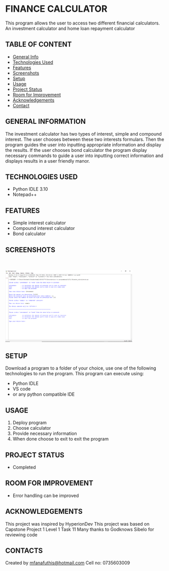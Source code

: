 # FINANCE CALCULATOR
This program allows the user to access two different financial calculators. An investment calculator and home loan repayment calculator
## TABLE OF CONTENT
* [General Info](#general-information)
* [Technologies Used](#technologies-used)
* [Features](#features)
* [Screenshots](#screenshots)
* [Setup](#setup)
* [Usage](#usage)
* [Project Status](#project-status)
* [Room for Improvement](#room-for-improvement)
* [Acknowledgements](#acknowledgements)
* [Contact](#contacts)
## GENERAL INFORMATION
The investment calculator has two types of interest, simple and compound interest. The user chooses between these two interests formulars. Then the program guides the user into inputting appropriate information and display the results. If the user chooses bond calculator the program display necessary commands to guide a user into inputting correct information and displays results in a user friendly manor.
## TECHNOLOGIES USED
* Python IDLE 3.10
* Notepad++
## FEATURES
* Simple interest calculator
* Compound interest calculator
* Bond calculator
## SCREENSHOTS
<br><br>
<img src = "Screenshoots/Screenshot (44).png" width  = 400>
## SETUP
Download a program to a folder of your choice, use one of the following technologies to run the program.
This program can execute using:
* Python IDLE 
* VS code
* or any python compatible IDE
## USAGE
1. Deploy program
2. Choose calculator
3. Provide necessary information
4. When done choose to exit to exit the program
## PROJECT STATUS
* Completed
## ROOM FOR IMPROVEMENT
* Error handling can be improved
## ACKNOWLEDGEMENTS
This project was inspired by HyperionDev
This project was based on Capstone Project 1 Level 1 Task 11
Many thanks to Godknows Sibelo for reviewing code
## CONTACTS
Created by mfanafuthis@hotmail.com
Cell no: 0735603009
